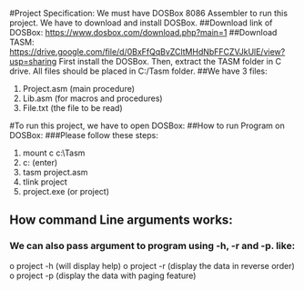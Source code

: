 #Project Specification:
We must have DOSBox 8086 Assembler to run this project.
We have to download and install DOSBox.
##Download link of DOSBox:
https://www.dosbox.com/download.php?main=1
##Download TASM:
https://drive.google.com/file/d/0BxFfQqBvZCltMHdNbFFCZVJkUlE/view?usp=sharing
First install the DOSBox.
Then, extract the TASM folder in C drive.
All files should be placed in C:/Tasm folder.
##We have 3 files:
1.	Project.asm 	(main procedure)
2.	Lib.asm		(for macros and procedures)
3.	File.txt		(the file to be read)

#To run this project, we have to open DOSBox:
##How to run Program on DOSBox:
###Please follow these steps:
1.	mount c c:\Tasm
2.	c: (enter)
3.	tasm project.asm
4.	tlink project
5.	project.exe (or project)

## How command Line arguments works:
### We can also pass argument to program using -h, -r and -p. like:
o	project -h (will display help)
o	project -r (display the data in reverse order)
o	project -p (display the data with paging feature)
